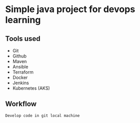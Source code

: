 # Simple java project for devops learning

## Tools used

- Git
- Github
- Maven
- Ansible
- Terraform
- Docker
- Jenkins
- Kubernetes (AKS)

## Workflow

```Develop code in git local machine```